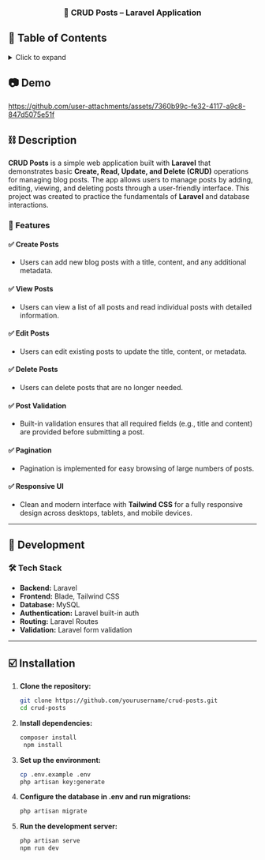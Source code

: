 <h3 align="center">
	📝 CRUD Posts – Laravel Application
</h3>

## 📖 Table of Contents

<details>
<summary>Click to expand</summary>

- [📖 Table of Contents](#-table-of-contents)
- [📷 Demo](#-demo)
- [⛓ Description](#-description)
  - [Create Posts](#create-posts)
  - [View Posts](#view-posts)
  - [Edit Posts](#edit-posts)
  - [Delete Posts](#delete-posts)
  - [Post Validation](#post-validation)
  - [Pagination](#pagination)
  - [Responsive UI](#responsive-ui)
- [🔨 Development](#-development)
  - [Tech Stack](#tech-stack)
- [☑️ Installation](#-installation)
  - [Usage](#usage)
- [🤝 Collaborators](#-collaborators)

</details>

## 📷 Demo

https://github.com/user-attachments/assets/7360b99c-fe32-4117-a9c8-847d5075e51f

## ⛓ Description

**CRUD Posts** is a simple web application built with **Laravel** that demonstrates basic **Create, Read, Update, and Delete (CRUD)** operations for managing blog posts. The app allows users to manage posts by adding, editing, viewing, and deleting posts through a user-friendly interface. This project was created to practice the fundamentals of **Laravel** and database interactions.

### 🚀 Features

#### ✅ Create Posts
- Users can add new blog posts with a title, content, and any additional metadata.

#### ✅ View Posts
- Users can view a list of all posts and read individual posts with detailed information.

#### ✅ Edit Posts
- Users can edit existing posts to update the title, content, or metadata.

#### ✅ Delete Posts
- Users can delete posts that are no longer needed.

#### ✅ Post Validation
- Built-in validation ensures that all required fields (e.g., title and content) are provided before submitting a post.

#### ✅ Pagination
- Pagination is implemented for easy browsing of large numbers of posts.

#### ✅ Responsive UI
- Clean and modern interface with **Tailwind CSS** for a fully responsive design across desktops, tablets, and mobile devices.

---

## 🔨 Development

### 🛠️ Tech Stack  
- **Backend:** Laravel  
- **Frontend:** Blade, Tailwind CSS  
- **Database:** MySQL  
- **Authentication:** Laravel built-in auth  
- **Routing:** Laravel Routes  
- **Validation:** Laravel form validation

---

## ☑️ Installation  

1. **Clone the repository:**  
   ```bash
   git clone https://github.com/yourusername/crud-posts.git
   cd crud-posts
2. **Install dependencies:**
   ```bash
   composer install
    npm install
3. **Set up the environment:**
   ```bash
   cp .env.example .env
   php artisan key:generate
4. **Configure the database in .env and run migrations:**
   ```bash
   php artisan migrate
5. **Run the development server:**
    ```bash
    php artisan serve
    npm run dev
    
